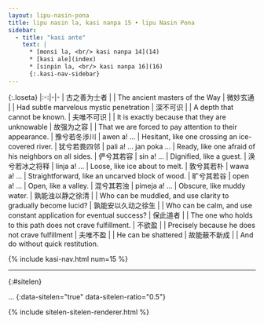 ```yaml
---
layout: lipu-nasin-pona
title: lipu nasin la, kasi nanpa 15 • lipu Nasin Pona
sidebar:
  - title: "kasi ante"
    text: |
      * [monsi la, <br/> kasi nanpa 14](14)
      * [kasi ale](index)
      * [sinpin la, <br/> kasi nanpa 16](16)
      {:.kasi-nav-sidebar}
---
```


{:.loseta}
|:-:|-|-
| 古之善为士者       |  | The ancient masters of the Way
| 微妙玄通           |  | Had subtle marvelous mystic penetration
| 深不可识           |  | A depth that cannot be known.
| 夫唯不可识         |  | It is exactly because that they are unknowable
| 故强为之容         |  | That we are forced to pay attention to their appearance.
| 豫兮若冬涉川       | awen a! ...  | Hesitant, like one crossing an ice-covered river.
| 犹兮若畏四邻       | pali a! ... jan poka ... | Ready, like one afraid of his neighbors on all sides.
| 俨兮其若容         | sin a! ... | Dignified, like a guest.
| 涣兮若冰之将释     | linja a! ... | Loose, like ice about to melt.
| 敦兮其若朴         | wawa a! ... | Straightforward, like an uncarved block of wood.
| 旷兮其若谷         | open a! ... | Open, like a valley.
| 混兮其若浊         | pimeja a! ... | Obscure, like muddy water.
| 孰能浊以静之徐清   |  | Who can be muddled, and use clarity to gradually become lucid?
| 孰能安以久动之徐生 |  | Who can be calm, and use constant application for eventual success?
| 保此道者           |  | The one who holds to this path does not crave fulfillment.
| 不欲盈             |  | Precisely because he does not crave fulfillment
| 夫唯不盈           |  | He can be shattered
| 故能蔽不新成       |  | And do without quick restitution.

{% include kasi-nav.html num=15 %}

-------
{:#sitelen}

...
{:data-sitelen="true" data-sitelen-ratio="0.5"}

{% include sitelen-sitelen-renderer.html %}
